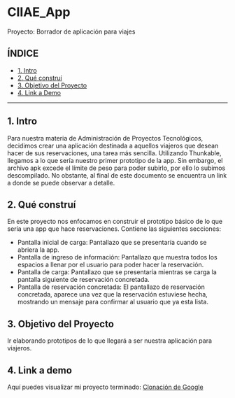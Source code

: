 # CIIAE_App
Proyecto: Borrador de aplicación para viajes

## **ÍNDICE**
* [1. Intro](https://github.com/AlessandraSTEM/CIIAE_App/blob/main/README.md#1-intro)
* [2. Qué construí](https://github.com/AlessandraSTEM/CIIAE_App/blob/main/README.md#2-qu%C3%A9-constru%C3%AD)
* [3. Objetivo del Proyecto](#)
* [4. Link a Demo](#)

****

## 1. Intro
Para nuestra materia de Administración de Proyectos Tecnológicos, decidimos crear una aplicación destinada a aquellos viajeros que desean hacer de sus reservaciones, una tarea más sencilla. Utilizando Thunkable, llegamos a lo que sería nuestro primer prototipo de la app. Sin embargo, el archivo apk excede el límite de peso para poder subirlo, por ello lo subimos descompilado. No obstante, al final de este documento se encuentra un link a donde se puede observar a detalle.

## 2. Qué construí
En este proyecto nos enfocamos en construir el prototipo básico de lo que sería una app que hace reservaciones.
Contiene las siguientes secciones: 
* Pantalla inicial de carga: Pantallazo que se presentaría cuando se abriera la app.
* Pantalla de ingreso de información: Pantallazo que muestra todos los espacios a llenar por el usuario para poder hacer la reservación. 
* Pantalla de carga: Pantallazo que se presentaría mientras se carga la pantalla siguiente de reservación concretada.
* Pantalla de reservación concretada: El pantallazo de reservación concretada, aparece una vez que la reservación estuviese hecha, mostrando un mensaje para confirmar al usuario que ya esta lista.

## 3. Objetivo del Proyecto
Ir elaborando prototipos de lo que llegará a ser nuestra aplicación para viajeros.

## 4. Link a demo
Aquí puedes visualizar mi proyecto terminado: [Clonación de Google](https://luxury-dodol-32cc72.netlify.app/)
